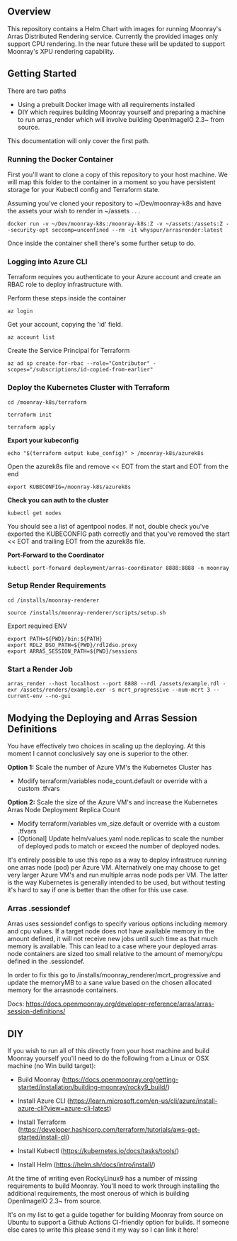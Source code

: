 ## Overview
This repository contains a Helm Chart with images for running Moonray's Arras Distributed Rendering service. Currently the provided images only support CPU rendering. In the near future these will be updated to support Moonray's XPU rendering capability.



## Getting Started

There are two paths

- Using a prebuilt Docker image with all requirements installed
- DIY which requires building Moonray yourself and preparing a machine to run arras_render which will involve building OpenImageIO 2.3~ from source.

This documentation will only cover the first path.

### Running the Docker Container

First you'll want to clone a copy of this repository to your host machine. We will map this folder to the container in a moment so you have persistent storage for your Kubectl config and Terraform state.

Assuming you've cloned your repository to ~/Dev/moonray-k8s and have the assets your wish to render in ~/assets . . .

```
docker run -v ~/Dev/moonray-k8s:/moonray-k8s:Z -v ~/assets:/assets:Z --security-opt seccomp=unconfined --rm -it whyspur/arrasrender:latest
```

Once inside the container shell there's some further setup to do.

### Logging into Azure CLI

Terraform requires you authenticate to your Azure account and create an RBAC role to deploy infrastructure with. 

Perform these steps inside the container

```
az login
```

Get your account, copying the 'id' field.

```
az account list
```

Create the Service Principal for Terraform

```
az ad sp create-for-rbac --role="Contributor" -scopes="/subscriptions/id-copied-from-earlier"
```

### Deploy the Kubernetes Cluster with Terraform

```
cd /moonray-k8s/terraform
```

```
terraform init
```

```
terraform apply
```

**Export your kubeconfig**

```
echo "$(terraform output kube_config)" > /moonray-k8s/azurek8s
```

Open the azurek8s file and remove << EOT from the start and EOT from the end

```
export KUBECONFIG=/moonray-k8s/azurek8s
```

**Check you can auth to the cluster**

```
kubectl get nodes
```

You should see a list of agentpool nodes. If not, double check you've exported the KUBECONFIG path correctly and that you've removed the start << EOT and trailing EOT from the azurek8s file.

**Port-Forward to the Coordinator**

```
kubectl port-forward deployment/arras-coordinator 8888:8888 -n moonray
```

### Setup Render Requirements

```
cd /installs/moonray-renderer
```

```
source /installs/moonray-renderer/scripts/setup.sh
```

Export required ENV

```
export PATH=${PWD}/bin:${PATH}
export RDL2_DSO_PATH=${PWD}/rdl2dso.proxy
export ARRAS_SESSION_PATH=${PWD}/sessions
```

### Start a Render Job

```
arras_render --host localhost --port 8888 --rdl /assets/example.rdl -exr /assets/renders/example.exr -s mcrt_progressive --num-mcrt 3 --current-env --no-gui
```

## Modying the Deploying and Arras Session Definitions

You have effectively two choices in scaling up the deploying. At this moment I cannot conclusively say one is superior to the other.

**Option 1:**
Scale the number of Azure VM's the Kubernetes Cluster has

- Modify terraform/variables node_count.default or override with a custom .tfvars

**Option 2:**
Scale the size of the Azure VM's and increase the Kubernetes Arras Node Deployment Replica Count

- Modify terraform/variables vm_size.default or override with a custom .tfvars
- [Optional] Update helm/values.yaml node.replicas to scale the number of deployed pods to match or exceed the number of deployed nodes.

It's entirely possible to use this repo as a way to deploy infrastruce running one arras node (pod) per Azure VM. Alternatively one may choose to get very larger Azure VM's and run multiple arras node pods per VM. The latter is the way Kubernetes is generally intended to be used, but without testing it's hard to say if one is better than the other for this use case.

### Arras .sessiondef

Arras uses sessiondef configs to specify various options including memory and cpu values. If a target node does not have available memory in the amount defined, it will not receive new jobs until such time as that much memory is available. This can lead to a case where your deployed arras node containers are sized too small relative to the amount of memory/cpu defined in the .sessiondef.

In order to fix this go to /installs/moonray_renderer/mcrt_progressive and update the memoryMB to a sane value based on the chosen allocated memory for the arrasnode containers.

Docs: https://docs.openmoonray.org/developer-reference/arras/arras-session-definitions/

## DIY 

If you wish to run all of this directly from your host machine and build Moonray yourself you'll need to do the following from a Linux or OSX machine (no Win build target):

- Build Moonray (https://docs.openmoonray.org/getting-started/installation/building-moonray/rocky9_build/)  

- Install Azure CLI (https://learn.microsoft.com/en-us/cli/azure/install-azure-cli?view=azure-cli-latest)  

- Install Terraform (https://developer.hashicorp.com/terraform/tutorials/aws-get-started/install-cli)  

- Install Kubectl (https://kubernetes.io/docs/tasks/tools/)  

- Install Helm (https://helm.sh/docs/intro/install/)  

At the time of writing even RockyLinux9 has a number of missing requirements to build Moonray. You'll need to work through installing the additional requirements, the most onerous of which is building OpenImageIO 2.3~ from source. 

It's on my list to get a guide together for building Moonray from source on Ubuntu to support a Github Actions CI-friendly option for builds. If someone else cares to write this please send it my way so I can link it here!
